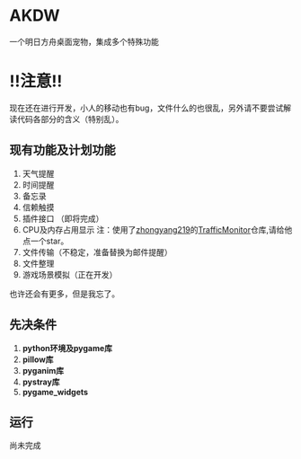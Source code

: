 # AKDW
一个明日方舟桌面宠物，集成多个特殊功能
# !!注意!!
现在还在进行开发，小人的移动也有bug，文件什么的也很乱，另外请不要尝试解读代码各部分的含义（特别乱）。
## 现有功能及计划功能
1. 天气提醒
2. 时间提醒
3. 备忘录
4. 信赖触摸
6. 插件接口 （即将完成）
7. CPU及内存占用显示 注：使用了[zhongyang219](https://gitee.com/zhongyang219)的[TrafficMonitor](https://gitee.com/zhongyang219/TrafficMonitor)仓库,请给他点一个star。
8. 文件传输（不稳定，准备替换为邮件提醒）
9. 文件整理
10. 游戏场景模拟（正在开发）

也许还会有更多，但是我忘了。
## 先决条件
1. **python环境及pygame库**
2. **pillow库**
3. **pyganim库**
4. **pystray库**
5. **pygame_widgets**
## 运行
尚未完成
